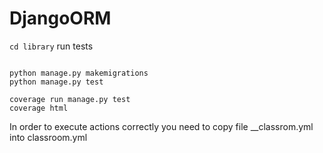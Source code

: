 # DjangoORM

`cd library`
run tests
```

python manage.py makemigrations
python manage.py test
```


```
coverage run manage.py test
coverage html
```
In order to execute actions correctly you need to copy file __classrom.yml into classroom.yml 
